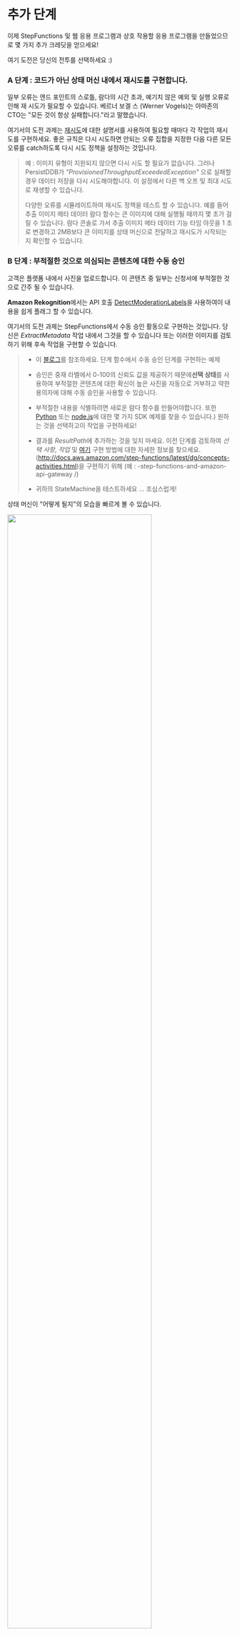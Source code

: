 # 추가 단계

이제 StepFunctions 및 웹 응용 프로그램과 상호 작용할 응용 프로그램을 만들었으므로 몇 가지 추가 크레딧을 얻으세요!

여기 도전은 당신의 전투를 선택하세요 :)

### A 단계 : 코드가 아닌 상태 머신 내에서 재시도를 구현합니다.

일부 오류는 엔드 포인트의 스로틀, 람다의 시간 초과, 예기치 않은 예외 및 실행 오류로 인해 재 시도가 필요할 수 있습니다. 베르너 보겔 스 (Werner Vogels)는 아마존의 CTO는 "모든 것이 항상 실패합니다."라고 말했습니다.

여기서의 도전 과제는 [재시도](http://docs.aws.amazon.com/step-functions/latest/dg/amazon-states-language-errors.html)에 대한 설명서를 사용하여 필요할 때마다 각 작업의 재시도를 구현하세요. 좋은 규칙은 다시 시도하면 안되는 오류 집합을 지정한 다음 다른 모든 오류를 catch하도록 다시 시도 정책을 설정하는 것입니다.

> 예 : 이미지 유형이 지원되지 않으면 다시 시도 할 필요가 없습니다. 그러나 PersistDDB가 *"ProvisionedThroughputExceededException"* 으로 실패할 경우 데이터 저장을 다시 시도해야합니다. 이 설정에서 다른 백 오프 및 최대 시도로 재생할 수 있습니다.
>
> 다양한 오류를 시뮬레이트하여 재시도 정책을 테스트 할 수 있습니다. 예를 들어 추출 이미지 메타 데이터 람다 함수는 큰 이미지에 대해 실행될 때까지 몇 초가 걸릴 수 있습니다. 람다 콘솔로 가서 추출 이미지 메타 데이터 기능 타임 아웃을 1 초로 변경하고 2MB보다 큰 이미지를 상태 머신으로 전달하고 재시도가 시작되는지 확인할 수 있습니다.


### B 단계 : 부적절한 것으로 의심되는 콘텐츠에 대한 수동 승인

고객은 플랫폼 내에서 사진을 업로드합니다. 이 콘텐츠 중 일부는 신청서에 부적절한 것으로 간주 될 수 있습니다.

**Amazon Rekognition**에서는 API 호출 [DetectModerationLabels](http://docs.aws.amazon.com/rekognition/latest/dg/API_DetectModerationLabels.html)을 사용하여이 내용을 쉽게 플래그 할 수 있습니다.

여기서의 도전 과제는 StepFunctions에서 수동 승인 활동으로 구현하는 것입니다. 당신은 *ExtractMetadata* 작업 내에서 그것을 할 수 있습니다 또는 이러한 이미지를 검토하기 위해 후속 작업을 구현할 수 있습니다.


> - 이 [블로그](https://aws.amazon.com/blogs/compute/implementing-serverless-manual-approval-steps-in-aws-step-functions-and-amazon-api-gateway/)를 참조하세요. 단계 함수에서 수동 승인 단계를 구현하는 예제
>
> - 승인은 중재 라벨에서 0-100의 신뢰도 값을 제공하기 때문에**선택 상태**를 사용하여 부적절한 콘텐츠에 대한 확신이 높은 사진을 자동으로 거부하고 약한 용의자에 대해 수동 승인을 사용할 수 있습니다.
>
> - 부적절한 내용을 식별하려면 새로운 람다 함수를 만들어야합니다. 또한 [Python](https://boto3.readthedocs.io/en/latest/reference/services/rekognition.html#Rekognition.Client.detect_moderation_labels) 또는 [node.js](http://docs.aws.amazon.com/AWSJavaScriptSDK/latest/AWS/Rekognition.html#detectModerationLabels-property)에 대한 몇 가지 SDK 예제를 찾을 수 있습니다.) 원하는 것을 선택하고이 작업을 구현하세요!
>
> - 결과를 *ResultPath*에 추가하는 것을 잊지 마세요. 이전 단계를 검토하여 *선택 사항*, *작업* 및 [여기](https://aws.amazon.com/blogs/compute/implementing-serverless-manual-approval-steps-in-aws) 구현 방법에 대한 자세한 정보를 찾으세요. (http://docs.aws.amazon.com/step-functions/latest/dg/concepts-activities.html)을 구현하기 위해 (예 : -step-functions-and-amazon-api-gateway /)
>
> - 귀하의 StateMachine을 테스트하세요 ... 조심스럽게!
>

상태 머신이 "어떻게 될지"의 모습을 빠르게 볼 수 있습니다.

<img src="images/additional-step-inappropiate.png" width="80%">

보시다시피 상태 SendToApproval은 활동이 승인되기를 기다리고 있습니다. API 호출을 통해 이러한 작업을 승인하거나 거부 할 수 있습니다. [http://docs.aws.amazon.com/step-functions/latest/apireference/API_SendTaskSuccess.html] 및 [here](http : // docs.aws.amazon.com/step-functions/latest/apireference/API_SendTaskFailure.html).

예를 들어 다음은 활동을 승인하거나 거부하는 두 가지 간단한 스크립트입니다.

***Approve***
```
aws stepfunctions send-task-success --task-token $(aws stepfunctions get-activity-task --activity-arn arn:aws:states:us-west-2:012344556789:activity:sendToApproval | jq .taskToken) --task-output "{}"
```
***Deny***
```
aws stepfunctions send-task-failure --task-token $(aws stepfunctions get-activity-task --activity-arn arn:aws:states:us-west-2:031877956887:activity:sendToApproval | jq .taskToken) --error "InappropiateError"
```
<details>
<summary><strong> JSON 정의를 확장합니다.</strong></summary><p>

```JSON
{
  "StartAt": "ExtractImageMetadata",
  "Comment": "New State Machine - Created with StepEasy",
  "States": {
    "ExtractImageMetadata": {
      "Type": "Task",
      "Resource": "arn:aws:lambda:us-west-2:012345678901:function:sfn-workshop-setup-ExtractMetadata",
      "Catch": [
        {
          "ErrorEquals": [
            "ImageIdentifyError"
          ],
          "ResultPath": "",
          "Next": "NotSupportedImageType"
        }
      ],
      "ResultPath": "$.extractedMetadata",
      "Next": "ImageTypeCheck"
    },
    "NotSupportedImageType": {
      "Type": "Fail",
      "Cause": "Image type not supported!",
      "Error": "FileNotSupported"
    },
    "ImageTypeCheck": {
      "Type": "Choice",
      "Choices": [
        {
          "Or": [
            {
              "Variable": "$.extractedMetadata.format",
              "StringEquals": "JPEG"
            },
            {
              "Variable": "$.extractedMetadata.format",
              "StringEquals": "PNG"
            }
          ],
          "Next": "DetectInappropiate"
        }
      ],
      "Default": "NotSupportedImageType"
    },
    "DetectInappropiate":{
        "Type": "Task",
        "Resource": "arn:aws:lambda:us-west-2:012345678901:function:detectInappropiate",
        "ResultPath": "$.inappropiate",
        "Next": "IsItAppropiate"
      },
      "IsItAppropiate":{
        "Type": "Choice",
        "Choices": [
          {
              "Not": {
                "Variable": "$.inappropiate",
                "BooleanEquals": true
              },
              "Next": "Parallel"
          }
        ],
        "Default": "SendToApproval"
      },
      "SendToApproval":{
        "Type": "Task",
        "Resource": "arn:aws:states:us-west-2:012345678901:activity:sendToApproval",
        "Catch": [
          {
            "ErrorEquals":[ "States.ALL" ],
            "Next": "NotSupportedImageType"
          }
        ],
        "ResultPath": "$.approval",
        "Next": "Parallel"
      },
    "Parallel": {
      "Type": "Parallel",
      "Branches": [
        {
          "StartAt": "DetectLabelsRekognition",
          "Comment": " - Created with StepEasy",
          "States": {
            "DetectLabelsRekognition": {
              "Type": "Task",
              "Resource": "arn:aws:lambda:us-west-2:012345678901:function:sfn-workshop-setup-DetectLabel",
              "End": true
            }
          }
        },
        {
          "StartAt": "Thumbnail",
          "Comment": " - Created with StepEasy",
          "States": {
            "Thumbnail": {
              "Type": "Task",
              "Resource": "arn:aws:lambda:us-west-2:012345678901:function:sfn-workshop-setup-Thumbnail",
              "End": true
            }
          }
        }
      ],
      "ResultPath": "$.parallelResults",
      "Next": "PersistDDB"
    },
    "PersistDDB": {
      "Type": "Task",
      "Resource": "arn:aws:lambda:us-west-2:012345678901:function:sfn-workshop-setup-PersistDDB",
      "End": true
    }
  }
}
```

</details>

### C 단계 : 이미지를 S3로 대량 복사하여 동시성을 테스트합니다.

몇 가지 샘플 이미지로 작업 흐름을 끝까지 테스트 했으므로 수천 개의 이미지가있는 S3 버킷의 이미지를 사진 랜딩 버킷에 복사하여이 설정에 부하를 추가 할 수 있습니다.

상태 머신을 설정하려면 여기의 지침을 따르세요.

[https://github.com/awslabs/sync-buckets-state-machine](https://github.com/awslabs/sync-buckets-state-machine)

동일한 상태에서 2 개의 버킷 내용을 동기화하기 위해 다른 상태 머신을 사용합니다.

<img src="images/bucket-sync-state-machine.png" width="80%">

소스 버킷의 경우 사용중인 AWS 지역에 따라 다음을 사용하세요.


Region | S3 Bucket to copy from
------|-------
EU (Ireland) | <span style="font-family:'Courier';"> sfn-image-workshop-bulk-photo-copy-eu-west-1 </span>
US East (N. Virginia) | <span style="font-family:'Courier';"> sfn-image-workshop-bulk-photo-copy-us-east-1 </span>
US West (Oregon) | <span style="font-family:'Courier';">sfn-image-workshop-bulk-photo-copy-us-west-2 </span>

Input to the state machine to sync contents would look like this:

```
{
  "source": "sfn-image-workshop-bulk-photo-copy-eu-west-1",
  "destination": "<REPLACE_WITH_YOUR_PhotoLandingS3Bucket>",
  "prefix": "Incoming/"

}
```


가져온 이미지를 탐색하려면 웹 응용 프로그램에서`stepfunction` 사용자를 사용하세요.

<img src="images/bulk-import-user.png" width="60%">

앨범 목록이 표시되어야합니다.

<img src="images/bulk-import-albumlist.png" width="60%">

생성 된 태그, 메타 데이터 및 미리보기 이미지 탐색 :
<img src="images/bulk-import-album1.png" width="90%">


#### 모니터링 및 측정 항목

CloudWatch Metrics 콘솔로 이동하여 State Machine 이름을 검색하여 실행 메트릭을 탐색하세요. 성공 / 실패 측정 항목에 대해 '합계'통계를 사용합니다.

<img src="images/cloudwatch-state-machine-metrics.png" width="80%">

버킷에 복사 된 모든 이미지가 Step Functions에 의해 처리 되었습니까? 다음 두 가지 방법으로 확인할 수 있습니다.

1. 람다 트리거 (Lambda trigger) 기능 ([람다 콘솔](https://us-west-2.console.aws.amazon.com/lambda/home?region=us-west-2))의 메트릭으로 이동하세요. ```StartExecution```을 포함하는 함수 이름을 검색하세요. 해당 기능을 클릭하고**모니터링**탭으로 이동하세요.**호출 오류**가 보이십니까? 오류가 무엇인지 확인하려면 람다 로그를 확인하세요.
1. DynamoDB 테이블 (```sfn-workshop-resources-ImageMetadataDDBTable-``으로 시작하는 테이블 이름을 찾습니다)에서**errReason**필드 (또는**executionArn**field equals**ERR**) :

<img src="images/dynamo-screenshot.png" width="80%">
